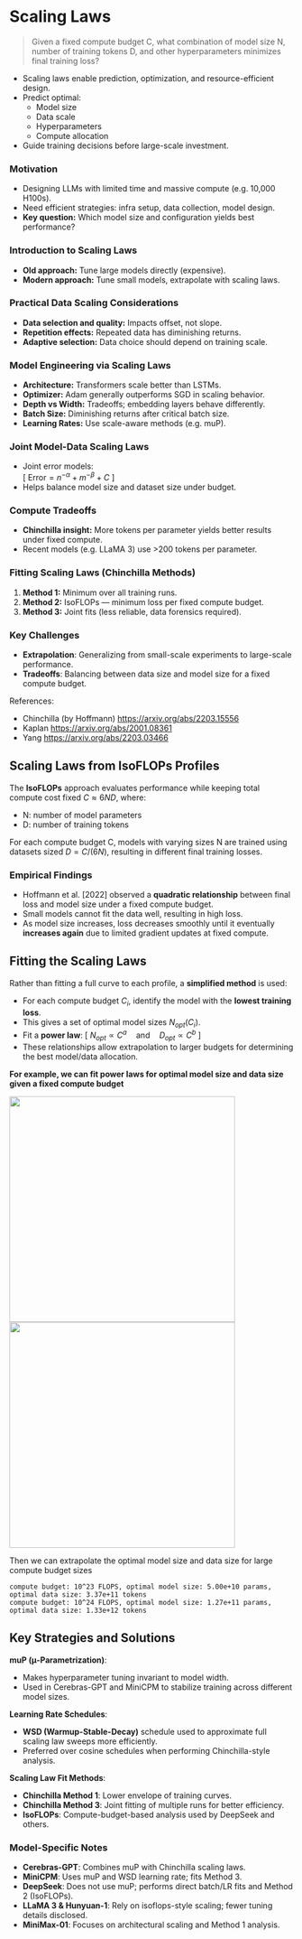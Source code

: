 # Scaling Laws
> Given a fixed compute budget C, what combination of model size N, number of training tokens D, and other hyperparameters minimizes final training loss?

- Scaling laws enable prediction, optimization, and resource-efficient design.
- Predict optimal:
  - Model size
  - Data scale
  - Hyperparameters
  - Compute allocation
- Guide training decisions before large-scale investment.


### Motivation
- Designing LLMs with limited time and massive compute (e.g. 10,000 H100s).
- Need efficient strategies: infra setup, data collection, model design.
- **Key question:** Which model size and configuration yields best performance?

### Introduction to Scaling Laws
- **Old approach:** Tune large models directly (expensive).
- **Modern approach:** Tune small models, extrapolate with scaling laws.

### Practical Data Scaling Considerations
- **Data selection and quality:** Impacts offset, not slope.
- **Repetition effects:** Repeated data has diminishing returns.
- **Adaptive selection:** Data choice should depend on training scale.

### Model Engineering via Scaling Laws
- **Architecture:** Transformers scale better than LSTMs.
- **Optimizer:** Adam generally outperforms SGD in scaling behavior.
- **Depth vs Width:** Tradeoffs; embedding layers behave differently.
- **Batch Size:** Diminishing returns after critical batch size.
- **Learning Rates:** Use scale-aware methods (e.g. muP).

### Joint Model-Data Scaling Laws
- Joint error models:  
  \[
  $\text{Error} = n^{-\alpha} + m^{-\beta} + C$
  \]
- Helps balance model size and dataset size under budget.

### Compute Tradeoffs
- **Chinchilla insight:** More tokens per parameter yields better results under fixed compute.
- Recent models (e.g. LLaMA 3) use >200 tokens per parameter.

### Fitting Scaling Laws (Chinchilla Methods)
1. **Method 1:** Minimum over all training runs.
2. **Method 2:** IsoFLOPs — minimum loss per fixed compute budget.
3. **Method 3:** Joint fits (less reliable, data forensics required).



### Key Challenges
- **Extrapolation**: Generalizing from small-scale experiments to large-scale performance.
- **Tradeoffs**: Balancing between data size and model size for a fixed compute budget.

References:
- Chinchilla (by Hoffmann) https://arxiv.org/abs/2203.15556
- Kaplan https://arxiv.org/abs/2001.08361
- Yang https://arxiv.org/abs/2203.03466


## Scaling Laws from IsoFLOPs Profiles

The **IsoFLOPs** approach evaluates performance while keeping total compute cost fixed $C \approx 6ND$, where:
- N: number of model parameters
- D: number of training tokens

For each compute budget C, models with varying sizes N are trained using datasets sized $D = C / (6N)$, resulting in different final training losses.

### Empirical Findings
- Hoffmann et al. [2022] observed a **quadratic relationship** between final loss and model size under a fixed compute budget.
- Small models cannot fit the data well, resulting in high loss.
- As model size increases, loss decreases smoothly until it eventually **increases again** due to limited gradient updates at fixed compute.


## Fitting the Scaling Laws

Rather than fitting a full curve to each profile, a **simplified method** is used:
- For each compute budget $C_i$, identify the model with the **lowest training loss**.
- This gives a set of optimal model sizes $N_{opt}(C_i)$.
- Fit a **power law**: 
  \[
  $N_{opt} \propto C^a \quad \text{and} \quad D_{opt} \propto C^b$
  \]
- These relationships allow extrapolation to larger budgets for determining the best model/data allocation.

**For example, we can fit power laws for optimal model size and data size given a fixed compute budget** 

<img width="400" src="https://github.com/user-attachments/assets/2157bcb0-44bb-4a8e-afa7-1c233bdcc022" />
<img width="400" src="https://github.com/user-attachments/assets/3a704ca1-34db-41d7-98d9-ebd850ce47d2" />

Then we can extrapolate the optimal model size and data size for large compute budget sizes
```
compute budget: 10^23 FLOPS, optimal model size: 5.00e+10 params, optimal data size: 3.37e+11 tokens
compute budget: 10^24 FLOPS, optimal model size: 1.27e+11 params, optimal data size: 1.33e+12 tokens
```

## Key Strategies and Solutions
**muP (μ-Parametrization)**: 
- Makes hyperparameter tuning invariant to model width.
- Used in Cerebras-GPT and MiniCPM to stabilize training across different model sizes.

**Learning Rate Schedules**:
- **WSD (Warmup-Stable-Decay)** schedule used to approximate full scaling law sweeps more efficiently.
- Preferred over cosine schedules when performing Chinchilla-style analysis.

**Scaling Law Fit Methods**:
- **Chinchilla Method 1**: Lower envelope of training curves.
- **Chinchilla Method 3**: Joint fitting of multiple runs for better efficiency.
- **IsoFLOPs**: Compute-budget-based analysis used by DeepSeek and others.

### Model-Specific Notes
- **Cerebras-GPT**: Combines muP with Chinchilla scaling laws.
- **MiniCPM**: Uses muP and WSD learning rate; fits Method 3.
- **DeepSeek**: Does not use muP; performs direct batch/LR fits and Method 2 (IsoFLOPs).
- **LLaMA 3 & Hunyuan-1**: Rely on isoflops-style scaling; fewer tuning details disclosed.
- **MiniMax-01**: Focuses on architectural scaling and Method 1 analysis.
